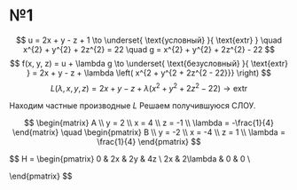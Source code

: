 # №1
$$
u = 2x + y - z + 1 \to \underset{ \text{условный} }{ \text{extr} }  \quad x^{2} + y^{2} + 2z^{2} = 22 \quad g = x^{2} + y^{2} + 2z^{2} - 22  
$$
$$
f(x, y, z) = u + \lambda g \to \underset{ \text{безусловный} }{ \text{extr} } = 2x + y - z + \lambda \left( x^{2 + y^{2 + 2z^{2 - 22}}} \right) 
$$
$$
L(\lambda, x, y, z) = 2x + y - z + \lambda \left( x^{2} + y^{2} + 2z^{2} - 22 \right) \to \text{extr} 
$$

Находим частные производные $L$
Решаем получившуюся СЛОУ.

$$
\begin{matrix}
A \\
y = 2 \\
x = 4 \\
z = -1 \\
\lambda = -\frac{1}{4}
\end{matrix} \quad \begin{pmatrix}
B \\
y = -2 \\
x = -4 \\
z = 1 \\
\lambda = \frac{1}{4}
\end{pmatrix} 
$$

$$
H = \begin{pmatrix}
0 & 2x & 2y & 4z \\
2x & 2\lambda & 0 & 0 \\

\end{pmatrix}
$$